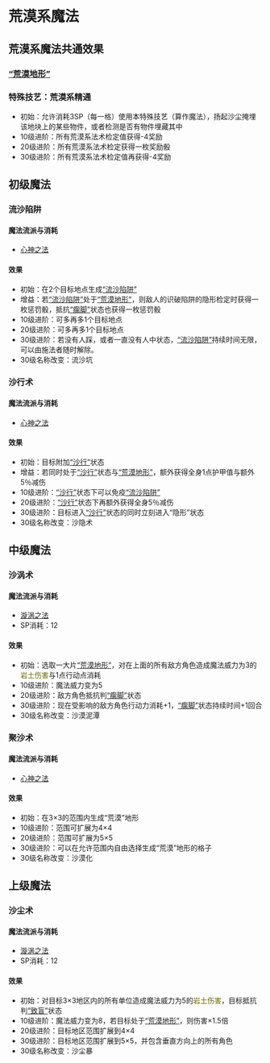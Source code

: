 # 荒漠系魔法

## 荒漠系魔法共通效果

### <a href="../../../status/terrain/#荒漠地形" target="_blank">“荒漠地形”</a>

### 特殊技艺：荒漠系精通

* 初始：允许消耗3SP（每一格）使用本特殊技艺（算作魔法），扬起沙尘掩埋该地块上的某些物件，或者检测是否有物件埋藏其中
* 10级进阶：所有荒漠系法术检定值获得-4奖励
* 20级进阶：所有荒漠系法术检定获得一枚奖励骰
* 30级进阶：所有荒漠系法术检定值再获得-4奖励

## 初级魔法

### 流沙陷阱

#### 魔法流派与消耗

* <a href="/rules/V4.x rules/8·magic/#心神之法" target="_blank">心神之法</a>

#### 效果

* 初始：在2个目标地点生成<a href="../../../status/terrain/#流沙陷阱" target="_blank">“流沙陷阱”</a>
* 增益：若<a href="../../../status/terrain/#流沙陷阱" target="_blank">“流沙陷阱”</a>处于<a href="../../../status/terrain/#荒漠地形" target="_blank">“荒漠地形”</a>，则敌人的识破陷阱的隐形检定时获得一枚惩罚骰，抵抗<a href="../../../status/normal/#瘸脚" target="_blank">“瘸脚”</a>状态也获得一枚惩罚骰
* 10级进阶：可多再多1个目标地点
* 20级进阶：可多再多1个目标地点
* 30级进阶：若没有人踩，或者一直没有人中状态，<a href="../../../status/terrain/#流沙陷阱" target="_blank">“流沙陷阱”</a>持续时间无限，可以由施法者随时解除。
* 30级名称改变：流沙坑

### 沙行术

#### 魔法流派与消耗

* <a href="/rules/V4.x rules/8·magic/#心神之法" target="_blank">心神之法</a>

#### 效果

* 初始：目标附加<a href="../../../status/normal/#沙行" target="_blank">“沙行”</a>状态
* 增益：若同时处于<a href="../../../status/normal/#沙行" target="_blank">“沙行”</a>状态与<a href="../../../status/terrain/#荒漠地形" target="_blank">“荒漠地形”</a>，额外获得全身1点护甲值与额外5％减伤
* 10级进阶：<a href="../../../status/normal/#沙行" target="_blank">“沙行”</a>状态下可以免疫<a href="../../../status/terrain/#流沙陷阱" target="_blank">“流沙陷阱”</a>
* 20级进阶：<a href="../../../status/normal/#沙行" target="_blank">“沙行”</a>状态下再额外获得全身5％减伤
* 30级进阶：目标进入<a href="../../../status/normal/#沙行" target="_blank">“沙行”</a>状态的同时立刻进入“隐形”状态
* 30级名称改变：沙隐术

## 中级魔法

### 沙涡术

#### 魔法流派与消耗

* <a href="/rules/V4.x rules/8·magic/#旋涡之法" target="_blank">漩涡之法</a>
* SP消耗：12

#### 效果

* 初始：选取一大片<a href="../../../status/terrain/#荒漠地形" target="_blank">“荒漠地形”</a>，对在上面的所有敌方角色造成魔法威力为3的<font color="#666600">岩土伤害</font>与1点行动点消耗
* 10级进阶：魔法威力变为5
* 20级进阶：敌方角色抵抗判<a href="../../../status/normal/#瘸脚" target="_blank">“瘸脚”</a>状态
* 30级进阶：现在受影响的敌方角色行动力消耗+1，<a href="../../../status/normal/#瘸脚" target="_blank">“瘸脚”</a>状态持续时间+1回合
* 30级名称改变：沙漠泥潭

### 聚沙术

#### 魔法流派与消耗

* <a href="/rules/V4.x rules/8·magic/#心神之法" target="_blank">心神之法</a>

#### 效果

* 初始：在3×3的范围内生成“荒漠”地形
* 10级进阶：范围可扩展为4×4
* 20级进阶：范围可扩展为5×5
* 30级进阶：可以在允许范围内自由选择生成“荒漠”地形的格子
* 30级名称改变：沙漠化

## 上级魔法

### 沙尘术

#### 魔法流派与消耗

* <a href="/rules/V4.x rules/8·magic/#旋涡之法" target="_blank">漩涡之法</a>
* SP消耗：12

#### 效果

* 初始：对目标3×3地区内的所有单位造成魔法威力为5的<font color="#666600">岩土伤害</font>，目标抵抗判<a href="../../../status/normal/#致盲" target="_blank">“致盲”</a>状态
* 10级进阶：魔法威力变为8，若目标处于<a href="../../../status/terrain/#荒漠地形" target="_blank">“荒漠地形”</a>，则伤害×1.5倍
* 20级进阶：目标地区范围扩展到4×4
* 30级进阶：目标地区范围扩展到5×5，并包含垂直方向上的所有角色
* 30级名称改变：沙尘暴

